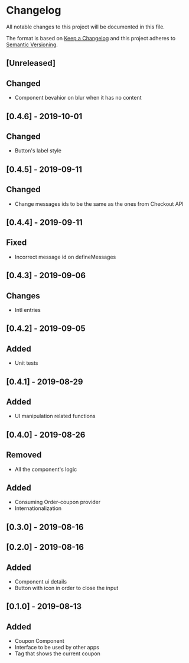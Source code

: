 # Changelog

All notable changes to this project will be documented in this file.

The format is based on [Keep a Changelog](http://keepachangelog.com/en/1.0.0/)
and this project adheres to [Semantic Versioning](http://semver.org/spec/v2.0.0.html).

## [Unreleased]

## Changed

- Component bevahior on blur when it has no content

## [0.4.6] - 2019-10-01

## Changed

- Button's label style

## [0.4.5] - 2019-09-11

## Changed

- Change messages ids to be the same as the ones from Checkout API

## [0.4.4] - 2019-09-11

## Fixed

- Incorrect message id on defineMessages

## [0.4.3] - 2019-09-06

## Changes

- Intl entries

## [0.4.2] - 2019-09-05

## Added

- Unit tests

## [0.4.1] - 2019-08-29

## Added

- UI manipulation related functions

## [0.4.0] - 2019-08-26

## Removed

- All the component's logic

## Added

- Consuming Order-coupon provider
- Internationalization

## [0.3.0] - 2019-08-16

## [0.2.0] - 2019-08-16

## Added

- Component ui details
- Button with icon in order to close the input

## [0.1.0] - 2019-08-13

## Added

- Coupon Component
- Interface to be used by other apps
- Tag that shows the current coupon
